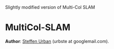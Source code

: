 Slightly modified version of Multi-Col SLAM

# MultiCol-SLAM
**Author**: [Steffen Urban](http://www.ipf.kit.edu/english/staff_urban_steffen.php) (urbste at googlemail.com).

